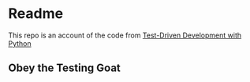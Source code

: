 # Readme
This repo is an account of the code from [Test-Driven Development with Python](https://www.obeythetestinggoat.com/pages/book.html)

## Obey the Testing Goat